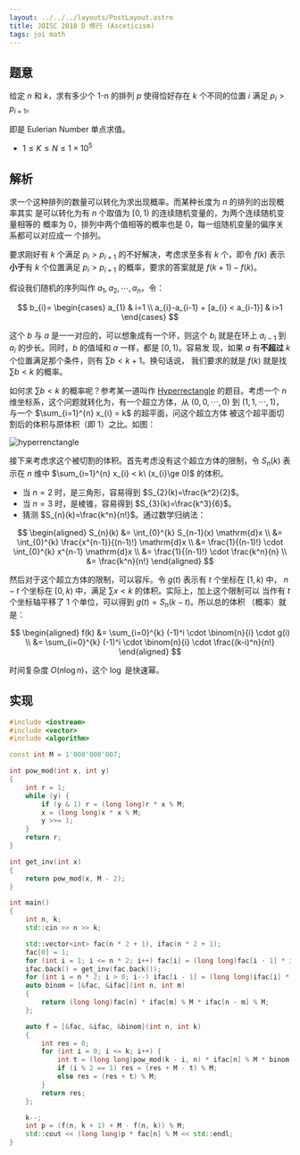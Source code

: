 ```yaml
---
layout: ../../../layouts/PostLayout.astro
title: JOISC 2018 D 修行 (Asceticism)
tags: joi math
---
```


## 题意

给定 $n$ 和 $k$，求有多少个 1-n 的排列 $p$ 使得恰好存在 $k$ 个不同的位置 $i$
满足 $p_{i} > p_{i+1}$。

即是 Eulerian Number 单点求值。

- $1 \le K \le N \le 1 \times 10^5$

## 解析

求一个这种排列的数量可以转化为求出现概率。而某种长度为 $n$ 的排列的出现概率其实
是可以转化为有 $n$ 个取值为 $[0, 1)$ 的连续随机变量的，为两个连续随机变量相等的
概率为 0，排列中两个值相等的概率也是 0，每一组随机变量的偏序关系都可以对应成一
个排列。

要求刚好有 $k$ 个满足 $p_{i} > p_{i+1}$ 的不好解决，考虑求至多有 $k$ 个，即令
$f(k)$ 表示**小于**有 $k$ 个位置满足 $p_{i} > p_{i+1}$ 的概率，要求的答案就是
$f(k+1)-f(k)$。

假设我们随机的序列叫作 $a_{1}, a_{2}, \cdots, a_{n}$，令：

$$
b_{i}=
\begin{cases}
a_{1}                               & i=1 \\
a_{i}-a_{i-1} + [a_{i} < a_{i-1}]   & i>1
\end{cases}
$$

这个 $b$ 与 $a$ 是一一对应的，可以想象成有一个环，则这个 $b_{i}$ 就是在环上
$a_{i-1}$ 到 $a_{i}$ 的步长。同时，$b$ 的值域和 $a$ 一样，都是 $[0, 1)$。容易发
现，如果 $a$ 有**不超过** $k$ 个位置满足那个条件，则有 $\sum b < k+1$。换句话说，
我们要求的就是 $f(k)$ 就是找 $\sum b < k$ 的概率。

如何求 $\sum b < k$ 的概率呢？参考某一道叫作 [Hyperrectangle][at_hyperrectangle]
的题目。考虑一个 $n$ 维坐标系，这个问题就转化为，有一个超立方体，从 $(0,0,\cdots,0)$
到 $(1,1,\cdots,1)$，与一个 $\sum_{i=1}^{n} x_{i} = k$ 的超平面，问这个超立方体
被这个超平面切割后的体积与原体积（即 1）之比。如图：

![hyperrenctangle](/assets/images/hyperrenctangle-ecdf63c7.webp)

接下来考虑求这个被切割的体积。首先考虑没有这个超立方体的限制，令 $S_{n}(k)$ 表
示在 $n$ 维中 $\sum_{i=1}^{n} x_{i} < k\ (x_{i}\ge 0)$ 的体积。

- 当 $n=2$ 时，是三角形，容易得到 $S_{2}(k)=\frac{k^2}{2}$。
- 当 $n=3$ 时，是棱锥，容易得到 $S_{3}(k)=\frac{k^3}{6}$。
- 猜测 $S_{n}(k)=\frac{k^n}{n!}$。通过数学归纳法：

$$
\begin{aligned}
S_{n}(k)    &= \int_{0}^{k} S_{n-1}(x) \mathrm{d}x \\
            &= \int_{0}^{k} \frac{x^{n-1}}{(n-1)!} \mathrm{d}x \\
            &= \frac{1}{(n-1)!} \cdot \int_{0}^{k} x^{n-1} \mathrm{d}x \\
            &= \frac{1}{(n-1)!} \cdot \frac{k^n}{n} \\
            &= \frac{k^n}{n!}
\end{aligned}
$$

然后对于这个超立方体的限制，可以容斥。令 $g(t)$ 表示有 $t$ 个坐标在 $[1, k)$ 中，
$n-t$ 个坐标在 $[0, k)$ 中，满足 $\sum x < k$ 的体积。实际上，加上这个限制可以
当作有 $t$ 个坐标轴平移了 1 个单位，可以得到 $g(t)=S_{n}(k-t)$。所以总的体积
（概率）就是：

$$
\begin{aligned}
f(k)    &= \sum_{i=0}^{k} (-1)^i \cdot \binom{n}{i} \cdot g(i) \\
        &= \sum_{i=0}^{k} (-1)^i \cdot \binom{n}{i} \cdot \frac{(k-i)^n}{n!}
\end{aligned}
$$

时间复杂度 $O(n\log n)$，这个 $\log$ 是快速幂。

[at_hyperrectangle]: https://atcoder.jp/contests/jag2014summer-day2/tasks/icpc2014summer_day2_j
[hyperrenctangle_sol]: https://www.luogu.com.cn/blog/chen196422803/solution-at-icpc2014summer-day2-j

## 实现

```cpp
#include <iostream>
#include <vector>
#include <algorithm>

const int M = 1'000'000'007;

int pow_mod(int x, int y)
{
	int r = 1;
	while (y) {
		if (y & 1) r = (long long)r * x % M;
		x = (long long)x * x % M;
		y >>= 1;
	}
	return r;
}

int get_inv(int x)
{
	return pow_mod(x, M - 2);
}

int main()
{
	int n, k;
	std::cin >> n >> k;

	std::vector<int> fac(n * 2 + 1), ifac(n * 2 + 1);
	fac[0] = 1;
	for (int i = 1; i <= n * 2; i++) fac[i] = (long long)fac[i - 1] * i % M;
	ifac.back() = get_inv(fac.back());
	for (int i = n * 2; i > 0; i--) ifac[i - 1] = (long long)ifac[i] * i % M;
	auto binom = [&fac, &ifac](int n, int m)
	{
		return (long long)fac[n] * ifac[m] % M * ifac[n - m] % M;
	};

	auto f = [&fac, &ifac, &binom](int n, int k)
	{
		int res = 0;
		for (int i = 0; i <= k; i++) {
			int t = (long long)pow_mod(k - i, n) * ifac[n] % M * binom(n, i) % M;
			if (i % 2 == 1) res = (res + M - t) % M;
			else res = (res + t) % M;
		}
		return res;
	};

	k--;
	int p = (f(n, k + 1) + M - f(n, k)) % M;
	std::cout << (long long)p * fac[n] % M << std::endl;
}
```
